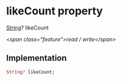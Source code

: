 


# likeCount property







[String](https:api.flutter.dev/flutter/dart-core/String-class.html)? likeCount
  
_\<span class="feature"\>read / write\</span\>_






## Implementation

```dart
String? likeCount;
```







